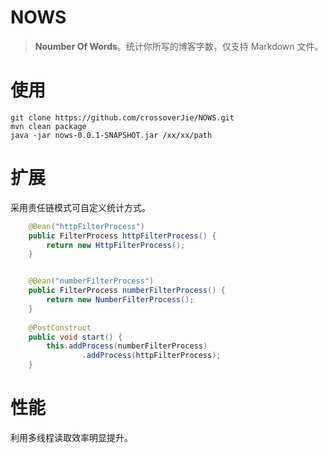 # NOWS

> **Noumber Of Words**。统计你所写的博客字数，仅支持 Markdown 文件。


# 使用

```shell
git clone https://github.com/crossoverJie/NOWS.git
mvn clean package
java -jar nows-0.0.1-SNAPSHOT.jar /xx/xx/path
```

# 扩展

采用责任链模式可自定义统计方式。

```java
    @Bean("httpFilterProcess")
    public FilterProcess httpFilterProcess() {
        return new HttpFilterProcess();
    }


    @Bean("numberFilterProcess")
    public FilterProcess numberFilterProcess() {
        return new NumberFilterProcess();
    }
    
    @PostConstruct
    public void start() {
        this.addProcess(numberFilterProcess)
                .addProcess(httpFilterProcess);
    }
```

# 性能

利用多线程读取效率明显提升。